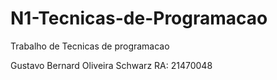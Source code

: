 # N1-Tecnicas-de-Programacao
Trabalho de Tecnicas de programacao

Gustavo Bernard Oliveira Schwarz RA: 21470048
